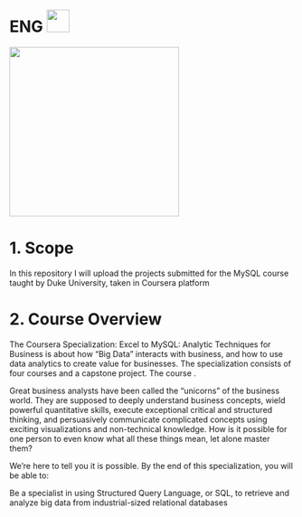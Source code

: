 # ENG <img src="https://www.buyflags.eu/sites/default/files/products-images/state-flags/velkabritaniamotovlajkaneobsita.png" width="40">

<img src="https://i.imgur.com/nI7HkQC.jpg" width="300">

# 1. Scope

In this repository I will upload the projects submitted for the MySQL course taught by Duke University, taken in Coursera platform

# 2. Course Overview

The Coursera Specialization: Excel to MySQL: Analytic Techniques for Business is about how “Big Data” interacts with business, and how to use data analytics to create value for businesses. The specialization consists of four courses and a capstone project. The course .

Great business analysts have been called the “unicorns” of the business world. They are supposed to deeply understand business concepts, wield powerful quantitative skills, execute exceptional critical and structured thinking, and persuasively communicate complicated concepts using exciting visualizations and non-technical knowledge. How is it possible for one person to even know what all these things mean, let alone master them?

We’re here to tell you it is possible. By the end of this specialization, you will be able to:

Be a specialist in using Structured Query Language, or SQL, to retrieve and analyze big data from industrial-sized relational databases
